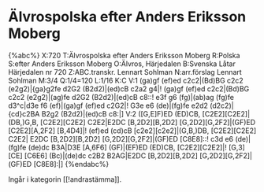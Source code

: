# Älvrospolska efter Anders Eriksson Moberg

{%abc%}
X:720
T:Älvrospolska efter Anders Eriksson Moberg
R:Polska
S:efter Anders Eriksson Moberg
O:Älvros, Härjedalen
B:Svenska Låtar Härjedalen nr 720
Z:ABC.transkr. Lennart Sohlman
N:arr.förslag Lennart Sohlman
M:3/4
Q:1/4=120
L:1/16
K:C
V:1
(ga)gf (ef)ed c2c2|(Bd)BG c2c2 (e2g2)|{ga}g2fe d2G2 (B2d2)|(ed)cB c2a2 g4|!
(ga)gf (ef)ed c2c2|(Bd)BG c2c2 (e2g2)|(ag)fe d2G2 (B2d2)|(ed)cB c8::!
e3f g6 (fg)|(ab)ag (fg)fe d3^c|d3e f6 (ef)|(ga)gf (ef)ed c2G2|!
G3e e6 (de)|(fg)fe e2d2 (d2c2)|{cd}c2BA B2g2 (B2d2)|(ed)cB c8:|]
V:2
([G,E]F)ED (ED)CB, [C2E2][C2E2]| (DB,)G,B, [C2E2][C2E2] C2E2|E2DC [B,2D2][B,2D2] [G,2D2][G,2F2]|(GF)ED [C2E2][A,2F2] [B,4D4]|!
(ef)ed (cd)cB [c2e2][c2e2]|(G,B,)DB, [C2E2][C2E2] C2E2| E2DC [B,2D2][B,2D2] [G,2D2][G,2F2]|(GF)ED [C8E8]::!
c3d e6 (de)|(fg)fe (de)dc B3A|D3E [A,6F6] (GF)|(EF)ED (ED)CB, [C2E2][C2E2]|!
[G,3][CE] [C6E6] (Bc)|(de)dc c2B2 B2AG|E2DC [B,2D2][B,2D2] [G,2D2][G,2F2]|(GF)ED [C8E8]:|]
{%endabc%}

Ingår i kategorin [[!andrastämma]].
